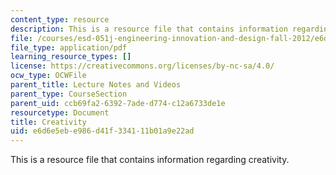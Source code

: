 ```yaml
---
content_type: resource
description: This is a resource file that contains information regarding creativity.
file: /courses/esd-051j-engineering-innovation-and-design-fall-2012/e6d6e5ebe986d41f334111b01a9e22ad_MITESD_051JF12_Lec11.pdf
file_type: application/pdf
learning_resource_types: []
license: https://creativecommons.org/licenses/by-nc-sa/4.0/
ocw_type: OCWFile
parent_title: Lecture Notes and Videos
parent_type: CourseSection
parent_uid: ccb69fa2-6392-7ade-d774-c12a6733de1e
resourcetype: Document
title: Creativity
uid: e6d6e5eb-e986-d41f-3341-11b01a9e22ad
---
```

This is a resource file that contains information regarding creativity.